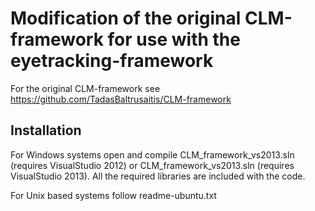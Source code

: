 # Modification of the original CLM-framework for use with the eyetracking-framework

For the original CLM-framework see https://github.com/TadasBaltrusaitis/CLM-framework

## Installation

For Windows systems open and compile CLM_framework_vs2013.sln (requires VisualStudio 2012) or CLM_framework_vs2013.sln (requires VisualStudio 2013). All the required libraries are included with the code.

For Unix based systems follow readme-ubuntu.txt

